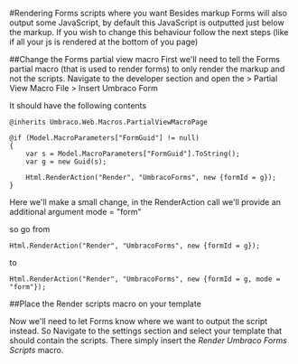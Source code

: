 #Rendering Forms scripts where you want
Besides markup Forms will also output some JavaScript, by default this JavaScript is outputted just below the markup. If you wish to change this behaviour follow the next steps (like if all your js is rendered at the bottom of you page)

##Change the Forms partial view macro
First we'll need to tell the Forms partial macro (that is used to render forms) to only render the markup and not the scripts. Navigate to the developer section and open the > Partial View Macro File > Insert Umbraco Form

It should have the following contents 

	@inherits Umbraco.Web.Macros.PartialViewMacroPage
		
	@if (Model.MacroParameters["FormGuid"] != null)
	{
		var s = Model.MacroParameters["FormGuid"].ToString();
		var g = new Guid(s);
		
		Html.RenderAction("Render", "UmbracoForms", new {formId = g});
	}

Here we'll make a small change, in the RenderAction call we'll provide an additional argument mode = "form"

so go from

	Html.RenderAction("Render", "UmbracoForms", new {formId = g});	

to
	
	Html.RenderAction("Render", "UmbracoForms", new {formId = g, mode = "form"});

##Place the Render scripts macro on your template

Now we'll need to let Forms know where we want to output the script instead. So Navigate to the settings section and select  your template that should contain the scripts. There simply insert the *Render Umbraco Forms Scripts* macro.
